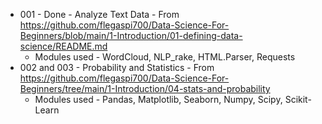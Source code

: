 - 001 - Done - Analyze Text Data - From https://github.com/flegaspi700/Data-Science-For-Beginners/blob/main/1-Introduction/01-defining-data-science/README.md
     - Modules used - WordCloud, NLP_rake, HTML.Parser, Requests
- 002 and 003 - Probability and Statistics - From https://github.com/flegaspi700/Data-Science-For-Beginners/tree/main/1-Introduction/04-stats-and-probability
     - Modules used - Pandas, Matplotlib, Seaborn, Numpy, Scipy, Scikit-Learn